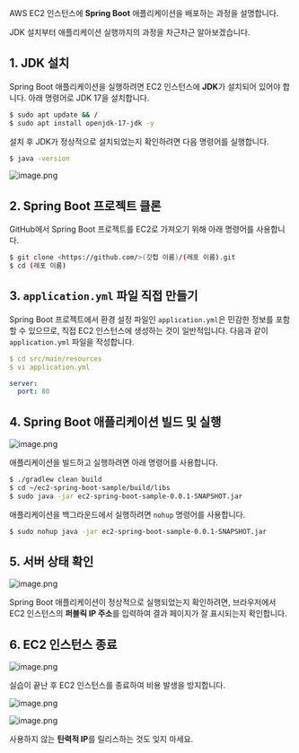 AWS EC2 인스턴스에 **Spring Boot** 애플리케이션을 배포하는 과정을 설명합니다.

JDK 설치부터 애플리케이션 실행까지의 과정을 차근차근 알아보겠습니다.

## 1. JDK 설치

Spring Boot 애플리케이션을 실행하려면 EC2 인스턴스에 **JDK**가 설치되어 있어야 합니다. 아래 명령어로 JDK 17을 설치합니다.

```bash
$ sudo apt update && /
$ sudo apt install openjdk-17-jdk -y
```

설치 후 JDK가 정상적으로 설치되었는지 확인하려면 다음 명령어를 실행합니다.

```bash
$ java -version
```

![image.png](https://prod-files-secure.s3.us-west-2.amazonaws.com/b2e2ba9e-b66a-46ed-bf3b-3a13d38ed76c/a7c519d2-0f89-444a-b973-5c5f90e5834e/image.png)

## 2. Spring Boot 프로젝트 클론

GitHub에서 Spring Boot 프로젝트를 EC2로 가져오기 위해 아래 명령어를 사용합니다.

```bash
$ git clone <https://github.com/>(깃헙 이름)/(레포 이름).git
$ cd (레포 이름)

```

## 3. `application.yml` 파일 직접 만들기

Spring Boot 프로젝트에서 환경 설정 파일인 `application.yml`은 민감한 정보를 포함할 수 있으므로, 직접 EC2 인스턴스에 생성하는 것이 일반적입니다. 다음과 같이 `application.yml` 파일을 작성합니다.

```yaml
$ cd src/main/resources
$ vi application.yml

server:
  port: 80
```

## 4. Spring Boot 애플리케이션 빌드 및 실행

![image.png](https://prod-files-secure.s3.us-west-2.amazonaws.com/b2e2ba9e-b66a-46ed-bf3b-3a13d38ed76c/675cf991-e4a9-458e-b32d-c393b491953f/image.png)

애플리케이션을 빌드하고 실행하려면 아래 명령어를 사용합니다.

```bash
$ ./gradlew clean build
$ cd ~/ec2-spring-boot-sample/build/libs
$ sudo java -jar ec2-spring-boot-sample-0.0.1-SNAPSHOT.jar
```

애플리케이션을 백그라운드에서 실행하려면 `nohup` 명령어를 사용합니다.

```bash
$ sudo nohup java -jar ec2-spring-boot-sample-0.0.1-SNAPSHOT.jar
```

## 5. 서버 상태 확인

![image.png](https://prod-files-secure.s3.us-west-2.amazonaws.com/b2e2ba9e-b66a-46ed-bf3b-3a13d38ed76c/fe7e8ca4-fb5f-4250-a6dc-aee7d3b37571/image.png)

Spring Boot 애플리케이션이 정상적으로 실행되었는지 확인하려면, 브라우저에서 EC2 인스턴스의 **퍼블릭 IP 주소**를 입력하여 결과 페이지가 잘 표시되는지 확인합니다.

## 6. EC2 인스턴스 종료

![image.png](https://prod-files-secure.s3.us-west-2.amazonaws.com/b2e2ba9e-b66a-46ed-bf3b-3a13d38ed76c/a98b4a13-628a-4ea9-825a-d75772b036ff/image.png)

실습이 끝난 후 EC2 인스턴스를 종료하여 비용 발생을 방지합니다.

![image.png](https://prod-files-secure.s3.us-west-2.amazonaws.com/b2e2ba9e-b66a-46ed-bf3b-3a13d38ed76c/88f08a6b-b36c-4cae-a40b-e864b1d757d6/image.png)

![image.png](https://prod-files-secure.s3.us-west-2.amazonaws.com/b2e2ba9e-b66a-46ed-bf3b-3a13d38ed76c/2b37b2f8-da7c-49ca-8016-2e629867b7c2/image.png)

사용하지 않는 **탄력적 IP**를 릴리스하는 것도 잊지 마세요.